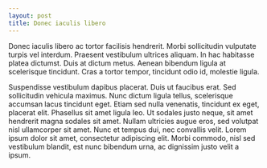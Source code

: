 ```yaml
---
layout: post
title: Donec iaculis libero
---
```


Donec iaculis libero ac tortor facilisis hendrerit. Morbi sollicitudin vulputate turpis vel interdum. Praesent vestibulum ultrices aliquam. In hac habitasse platea dictumst. Duis at dictum metus. Aenean bibendum ligula at scelerisque tincidunt. Cras a tortor tempor, tincidunt odio id, molestie ligula.

Suspendisse vestibulum dapibus placerat. Duis ut faucibus erat. Sed sollicitudin vehicula maximus. Nunc dictum ligula tellus, scelerisque accumsan lacus tincidunt eget. Etiam sed nulla venenatis, tincidunt ex eget, placerat elit. Phasellus sit amet ligula leo. Ut sodales justo neque, sit amet hendrerit magna sodales sit amet. Nullam ultricies augue eros, sed volutpat nisl ullamcorper sit amet. Nunc et tempus dui, nec convallis velit. Lorem ipsum dolor sit amet, consectetur adipiscing elit. Morbi commodo, nisl sed vestibulum blandit, est nunc bibendum urna, ac dignissim justo velit a ipsum.
